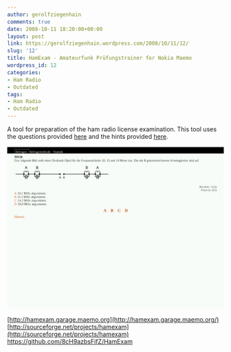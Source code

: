 ```yaml
---
author: gerolfziegenhain
comments: true
date: 2008-10-11 18:20:00+00:00
layout: post
link: https://gerolfziegenhain.wordpress.com/2008/10/11/12/
slug: '12'
title: HamExam - Amateurfunk Prüfungstrainer for Nokia Maemo
wordpress_id: 12
categories:
- Ham Radio
- Outdated
tags:
- Ham Radio
- Outdated
---
```


A tool for preparation of the ham radio license examination. This tool uses the questions provided [here](http://www.oliver-saal.de/) and the hints provided [here](http://www.dj4uf.de/).


![Screenshot](screenshot.jpg)




[http://hamexam.garage.maemo.org](http://hamexam.garage.maemo.org/)
[http://sourceforge.net/projects/hamexam](http://sourceforge.net/projects/hamexam)
https://github.com/8cH9azbsFifZ/HamExam




